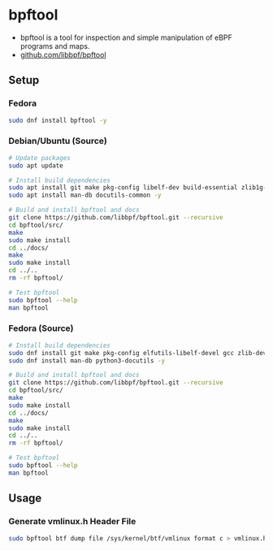 # bpftool
- bpftool is a tool for inspection and simple manipulation of eBPF programs and maps.
- [github.com/libbpf/bpftool](https://github.com/libbpf/bpftool)

## Setup
### Fedora
```bash
sudo dnf install bpftool -y
```

### Debian/Ubuntu (Source)
```bash
# Update packages
sudo apt update

# Install build dependencies
sudo apt install git make pkg-config libelf-dev build-essential zlib1g-dev llvm -y
sudo apt install man-db docutils-common -y

# Build and install bpftool and docs
git clone https://github.com/libbpf/bpftool.git --recursive
cd bpftool/src/
make
sudo make install
cd ../docs/
make
sudo make install
cd ../..
rm -rf bpftool/

# Test bpftool
sudo bpftool --help
man bpftool
```

### Fedora (Source)
```bash
# Install build dependencies
sudo dnf install git make pkg-config elfutils-libelf-devel gcc zlib-devel llvm -y
sudo dnf install man-db python3-docutils -y

# Build and install bpftool and docs
git clone https://github.com/libbpf/bpftool.git --recursive
cd bpftool/src/
make
sudo make install
cd ../docs/
make
sudo make install
cd ../..
rm -rf bpftool/

# Test bpftool
sudo bpftool --help
man bpftool
```

## Usage
### Generate vmlinux.h Header File
```bash
sudo bpftool btf dump file /sys/kernel/btf/vmlinux format c > vmlinux.h
```
